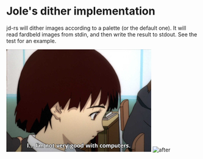# Jole's dither implementation

jd-rs will dither images according to a palette (or the default one). It will
read fardbeld images from stdin, and then write the result to stdout. See the
test for an example.

![before](tests/img/lain.jpg)
![after](tests/img/lain_ans.jpg)
